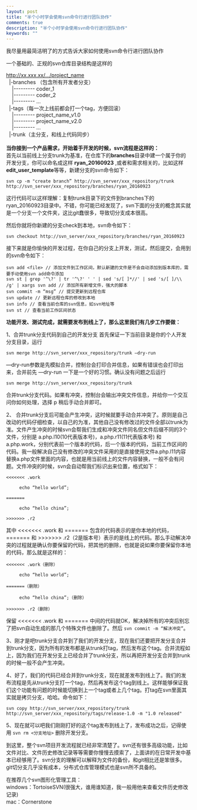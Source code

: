 ```yaml
---
layout: post
title: "半个小时学会使用svn命令行进行团队协作"
comments: true
description: "半个小时学会使用svn命令行进行团队协作"
keywords: ""
---
```



我尽量用最简洁明了的方式告诉大家如何使用svn命令行进行团队协作

一个基础的、正规的svn仓库目录结构是这样的

http://xx.xxx.xx/.../project_name <br />
&nbsp;&nbsp;|-branches （包含所有开发者分支）<br />
&nbsp;&nbsp;&nbsp;&nbsp;|--------- coder_1 <br />
&nbsp;&nbsp;&nbsp;&nbsp;|--------- coder_2 <br />
&nbsp;&nbsp;&nbsp;&nbsp;|--------- ... <br />
&nbsp;&nbsp;|-tags（每一次上线前都会打一个tag，方便回滚）<br />
&nbsp;&nbsp;&nbsp;&nbsp;|--------- project_name_v1.0 <br />
&nbsp;&nbsp;&nbsp;&nbsp;|--------- project_name_v2.0 <br />
&nbsp;&nbsp;&nbsp;&nbsp;|--------- ... <br />
&nbsp;&nbsp;|-trunk（主分支，和线上代码同步）
<br />
<br />
**当你接到一个产品需求，开始着手开发的时候，svn流程是这样的：** <br />
首先以当前线上分支trunk为基准，在仓库下的**branches**目录中建一个属于你的开发分支，你可以命名成这样 **ryan_20160923** ,或者和需求相关的，比如这样**edit_user_template**等等，新建分支的svn命令如下：

```
svn cp -m "create branch” http://svn_server/xxx_repository/trunk http://svn_server/xxx_repository/branches/ryan_20160923
```
这行代码可以这样理解：复制trunk目录下的文件到branches下的ryan_20160923目录中。不错，你可能已经发现了，svn下面的分支的概念其实就是一个分支一个文件夹，这比git蠢很多，导致切分支成本很高。

然后你就将你新建的分支check到本地，svn命令如下：

```
svn checkout http://svn_server/xxx_repository/branches/ryan_20160923
```

接下来就是你愉快的开发过程，在你自己的分支上开发，测试，然后提交，会用到的svn命令如下：

```
svn add <file> // 添加文件到工作区间，默认新建的文件是不会自动添加到版本库的，需要手动使用svn add命令添加
svn st | grep '^\?' | tr '^\?' ' ' | sed 's/[ ]*//' | sed 's/[ ]/\\ /g' | xargs svn add // 添加所有新增文件，强大的脚本
svn commit -m “msg” // 提交更新到远程仓库
svn update // 更新远程仓库的修改到本地
svn info // 查看当前仓库的svn信息，如svn地址等
svn st // 查看当前工作区间状态
```

**功能开发、测试完成，就需要发布到线上了，那么这里我们有几步工作要做：**

1、合并trunk分支代码到自己的开发分支
首先保证一下当前目录是你的个人开发分支目录，运行

```
svn merge http://svn_server/xxx_repository/trunk —dry-run
```
—dry-run参数是先模拟合并，控制台会打印合并信息，如果有错误也会打印出来，合并前先 —dry-run 一下是一个好的习惯。确认没有问题之后运行

```
svn merge http://svn_server/xxx_repository/trunk
```
合并trunk分支代码。如果有冲突，控制台会输出冲突文件信息，并给你一个交互问你如何处理，选择 p 稍后手动合并即可。


2、 合并trunk分支后可能会产生冲突，这时候就要手动合并冲突了。原则是自己改动的代码仔细检查，以自己的为准，其他自己没有修改过的文件全部以trunk为准。文件产生冲突的时候svn会帮我们生成和冲突文件同名但文件后缀不同的3个文件，分别是 a.php.l10(10代表版本号)，a.php.r11(11代表版本号) 和 a.php.work，分别代表前一个版本的代码，后一个版本的代码，当前工作区间的代码。我一般解决自己没有修改的冲突文件采用的是直接使用文件a.php.l11内容替换a.php文件里面的内容，也就是用当前线上的文件内容替换，一般不会有问题。文件冲突的时候，svn会自动帮我们标识出来位置，格式如下：

```
<<<<<<< .work

     echo “hello world”;

=======

     echo “hello china”;

>>>>>>> .r2
```
其中 <<<<<<< .work 和 ======= 包含的代码表示的是你本地的代码， ======= 和 >>>>>>> .r2（2是版本号）表示的是线上的代码。那么手动解决冲突的过程就是确认你要保留的代码，把其他的删除，也就是说如果你要保留你本地的代码，那么就是这样的：

```
<<<<<<< .work（删除）

     echo “hello world”;

=======（删除）

     echo “hello china”;（删除）

>>>>>>> .r2（删除）
```

保留 <<<<<<< .work 和 ======= 中间的代码就OK，解决掉所有的冲突后别忘了把svn自动生成的那几个特殊文件也删除了。然后 `svn commit -m “解决冲突”`。

3、刚才是吧trunk分支合并到了我们的开发分支，现在我们还要把开发分支合并到trunk分支，因为所有的发布都是从trunk打tag，然后发布这个tag。合并流程如上，因为我们在开发分支上已经合并了trunk分支，所以再把开发分支合并到trunk的时候一般不会产生冲突。

4、好了，我们的代码已经合并到trunk分支，现在就差发布到线上了。我们的发布流程是先从trunk分支打一个tag，然后再发布这个tag到线上。这样能够保证我们这个功能有问题的时候能切换到上一个tag或者上几个tag。打tag在svn里面其实就是拷贝分支，哈哈。命令如下：

```
svn copy http://svn_server/xxx_repository/trunk http://svn_server/xxx_repository/tags/release-1.0 -m "1.0 released"
```

5、现在就可以吧我们刚刚打好的这个tag发布到线上了，发布成功之后，记得使用 `svn rm <分支地址>` 删除开发分支。

到这里，整个svn项目开发流程就已经非常清楚了。svn还有很多高级功能，比如文件对比、文件历史修改记录等等需要你慢慢去摸索了，上面讲的在日常开发中基本已经够用了。svn分支的理解可以解释为文件的备份，和git相比还是笨很多。git切分支几乎没有成本，分布式仓库管理模式也是svn所不具备的。

在推荐几个svn图形化管理工具：<br />
windows：TortoiseSVN(很强大，谁用谁知道，我一般用他来查看文件历史修改记录) <br />
mac：Cornerstone <br />